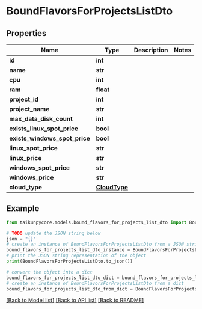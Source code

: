 # BoundFlavorsForProjectsListDto


## Properties

Name | Type | Description | Notes
------------ | ------------- | ------------- | -------------
**id** | **int** |  | 
**name** | **str** |  | 
**cpu** | **int** |  | 
**ram** | **float** |  | 
**project_id** | **int** |  | 
**project_name** | **str** |  | 
**max_data_disk_count** | **int** |  | 
**exists_linux_spot_price** | **bool** |  | 
**exists_windows_spot_price** | **bool** |  | 
**linux_spot_price** | **str** |  | 
**linux_price** | **str** |  | 
**windows_spot_price** | **str** |  | 
**windows_price** | **str** |  | 
**cloud_type** | [**CloudType**](CloudType.md) |  | 

## Example

```python
from taikunpycore.models.bound_flavors_for_projects_list_dto import BoundFlavorsForProjectsListDto

# TODO update the JSON string below
json = "{}"
# create an instance of BoundFlavorsForProjectsListDto from a JSON string
bound_flavors_for_projects_list_dto_instance = BoundFlavorsForProjectsListDto.from_json(json)
# print the JSON string representation of the object
print(BoundFlavorsForProjectsListDto.to_json())

# convert the object into a dict
bound_flavors_for_projects_list_dto_dict = bound_flavors_for_projects_list_dto_instance.to_dict()
# create an instance of BoundFlavorsForProjectsListDto from a dict
bound_flavors_for_projects_list_dto_from_dict = BoundFlavorsForProjectsListDto.from_dict(bound_flavors_for_projects_list_dto_dict)
```
[[Back to Model list]](../README.md#documentation-for-models) [[Back to API list]](../README.md#documentation-for-api-endpoints) [[Back to README]](../README.md)


